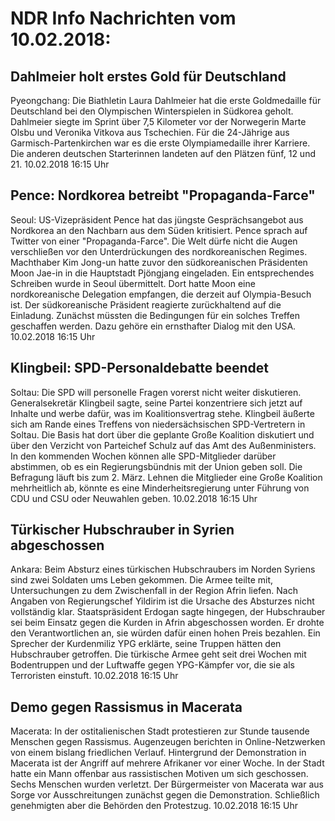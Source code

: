 # NDR Info Nachrichten vom 10.02.2018:


## Dahlmeier holt erstes Gold für Deutschland
Pyeongchang: Die Biathletin Laura Dahlmeier hat die erste Goldmedaille für Deutschland bei den Olympischen Winterspielen in Südkorea geholt. Dahlmeier siegte im Sprint über 7,5 Kilometer vor der Norwegerin Marte Olsbu und Veronika Vitkova aus Tschechien. Für die 24-Jährige aus Garmisch-Partenkirchen war es die erste Olympiamedaille ihrer Karriere. Die anderen deutschen Starterinnen landeten auf den Plätzen fünf, 12 und 21. 10.02.2018 16:15 Uhr 

## Pence: Nordkorea betreibt "Propaganda-Farce"
Seoul:	US-Vizepräsident Pence hat das jüngste Gesprächsangebot aus Nordkorea an den Nachbarn aus dem Süden kritisiert. Pence sprach auf Twitter von einer "Propaganda-Farce". Die Welt dürfe nicht die Augen verschließen vor den Unterdrückungen des nordkoreanischen Regimes. Machthaber Kim Jong-un hatte zuvor den südkoreanischen Präsidenten Moon Jae-in in die Hauptstadt Pjöngjang eingeladen. Ein entsprechendes Schreiben wurde in Seoul übermittelt. Dort hatte Moon eine nordkoreanische Delegation empfangen, die derzeit auf Olympia-Besuch ist. Der südkoreanische Präsident reagierte zurückhaltend auf die Einladung. Zunächst müssten die Bedingungen für ein solches Treffen geschaffen werden. Dazu gehöre ein ernsthafter Dialog mit den USA. 10.02.2018 16:15 Uhr 

## Klingbeil: SPD-Personaldebatte beendet
Soltau:	Die SPD will personelle Fragen vorerst nicht weiter diskutieren. Generalsekretär Klingbeil sagte, seine Partei konzentriere sich jetzt auf Inhalte und werbe dafür, was im Koalitionsvertrag stehe. Klingbeil äußerte sich am Rande eines Treffens von niedersächsischen SPD-Vertretern in Soltau. Die Basis hat dort über die geplante Große Koalition diskutiert und über den Verzicht von Parteichef Schulz auf das Amt des Außenministers. In den kommenden Wochen können alle SPD-Mitglieder darüber abstimmen, ob es ein Regierungsbündnis mit der Union geben soll. Die Befragung läuft bis zum 2. März. Lehnen die Mitglieder eine Große Koalition mehrheitlich ab, könnte es eine Minderheitsregierung unter Führung von CDU und CSU oder Neuwahlen geben. 10.02.2018 16:15 Uhr 

## Türkischer Hubschrauber in Syrien abgeschossen
Ankara: Beim Absturz eines türkischen Hubschraubers im Norden Syriens sind zwei Soldaten ums Leben gekommen. Die Armee teilte mit, Untersuchungen zu dem Zwischenfall in der Region Afrin liefen. Nach Angaben von Regierungschef Yildirim ist die Ursache des Absturzes nicht vollständig klar. Staatspräsident Erdogan sagte hingegen, der Hubschrauber sei beim Einsatz gegen die Kurden in Afrin abgeschossen worden. Er drohte den Verantwortlichen an, sie würden dafür einen hohen Preis bezahlen. Ein Sprecher der Kurdenmiliz YPG erklärte, seine Truppen hätten den Hubschrauber getroffen. Die türkische Armee geht seit drei Wochen mit Bodentruppen und der Luftwaffe gegen YPG-Kämpfer vor, die sie als Terroristen einstuft. 10.02.2018 16:15 Uhr 

## Demo gegen Rassismus in Macerata
Macerata:	In der ostitalienischen Stadt protestieren zur Stunde tausende Menschen gegen Rassismus. Augenzeugen berichten in Online-Netzwerken von einem bislang friedlichen Verlauf. Hintergrund der Demonstration in Macerata ist der Angriff auf mehrere Afrikaner vor einer Woche. In der Stadt hatte ein Mann offenbar aus rassistischen Motiven um sich geschossen. Sechs Menschen wurden verletzt. Der Bürgermeister von Macerata war aus Sorge vor Ausschreitungen zunächst gegen die Demonstration. Schließlich genehmigten aber die Behörden den Protestzug. 10.02.2018 16:15 Uhr 
